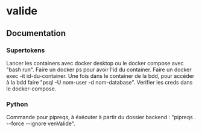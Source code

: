 # valide

## Documentation

### Supertokens
Lancer les containers avec docker desktop ou le docker compose avec "bash run".
Faire un docker ps pour avoir l'id du container.
Faire un docker exec -it id-du-container.
Une fois dans le container de la bdd, pour accéder à la bdd faire "psql -U nom-user -d nom-database".
Verifier les creds dans le docker-compose.

### Python
Commande pour pipreqs, à éxécuter à partir du dossier backend : "pipreqs . --force --ignore venValide".